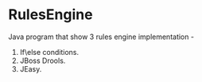 # RulesEngine

Java program that show 3 rules engine implementation - 
1. If\else conditions.
2. JBoss Drools.
3. JEasy.
